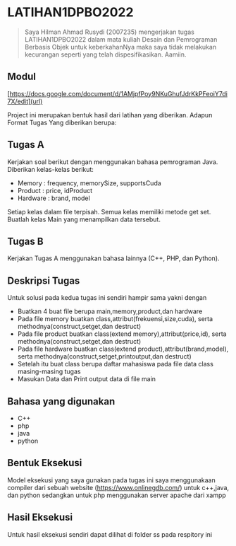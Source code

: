 # LATIHAN1DPBO2022

>Saya Hilman Ahmad Rusydi (2007235) mengerjakan tugas LATIHAN1DPBO2022 dalam mata kuliah Desain dan Pemrograman Berbasis Objek untuk keberkahanNya maka saya tidak melakukan kecurangan seperti yang telah dispesifikasikan. Aamiin.

## Modul
[https://docs.google.com/document/d/1AMjpfPoy9NKuGhufJdrKkPFeoiY7di7X/edit](url)

Project ini merupakan bentuk hasil dari latihan yang diberikan.
Adapun Format Tugas Yang diberikan berupa:

## Tugas A
Kerjakan soal berikut dengan menggunakan bahasa pemrograman Java.
Diberikan kelas-kelas berikut:
- Memory : frequency, memorySize, supportsCuda
- Product : price, idProduct
- Hardware : brand, model
        
Setiap kelas dalam file terpisah.
Semua kelas memiliki metode get set.
Buatlah kelas Main yang menampilkan data tersebut.

## Tugas B
Kerjakan Tugas A menggunakan bahasa lainnya (C++, PHP, dan Python).

## Deskripsi Tugas
Untuk solusi pada kedua tugas ini sendiri hampir sama yakni dengan
- Buatkan 4 buat file berupa main,memory,product,dan hardware
- Pada file memory buatkan class,attribut(frekuensi,size,cuda), serta methodnya(construct,setget,dan destruct)
- Pada file product buatkan class(extend memory),attribut(price,id), serta methodnya(construct,setget,dan destruct)
- Pada file hardware buatkan class(extend product),attribut(brand,model), serta methodnya(construct,setget,printoutput,dan destruct)
- Setelah itu buat class berupa daftar mahasiswa pada file data class masing-masing tugas
- Masukan Data dan Print output data di file main

## Bahasa yang digunakan
- C++
- php
- java
- python

## Bentuk Eksekusi
Model eksekusi yang saya gunakan pada tugas ini saya menggunakaan compiler dari sebuah website (https://www.onlinegdb.com/) untuk c++,java, dan python
sedangkan untuk php menggunakan server apache dari xampp

## Hasil Eksekusi
Untuk hasil eksekusi sendiri dapat dilihat di folder ss pada respitory ini

